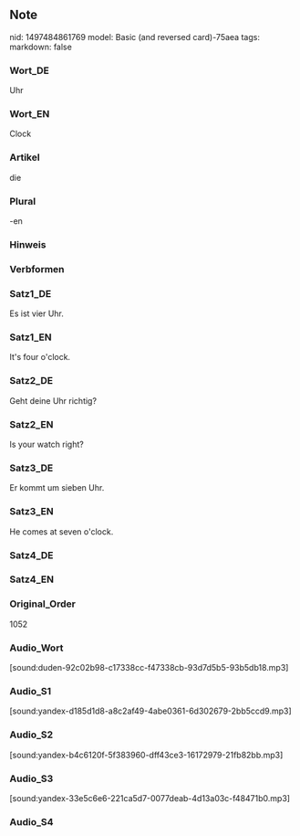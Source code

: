 ## Note
nid: 1497484861769
model: Basic (and reversed card)-75aea
tags: 
markdown: false

### Wort_DE
Uhr

### Wort_EN
Clock

### Artikel
die

### Plural
-en

### Hinweis


### Verbformen


### Satz1_DE
Es ist vier Uhr.

### Satz1_EN
It's four o'clock.

### Satz2_DE
Geht deine Uhr richtig?

### Satz2_EN
Is your watch right?

### Satz3_DE
Er kommt um sieben Uhr.

### Satz3_EN
He comes at seven o'clock.

### Satz4_DE


### Satz4_EN


### Original_Order
1052

### Audio_Wort
[sound:duden-92c02b98-c17338cc-f47338cb-93d7d5b5-93b5db18.mp3]

### Audio_S1
[sound:yandex-d185d1d8-a8c2af49-4abe0361-6d302679-2bb5ccd9.mp3]

### Audio_S2
[sound:yandex-b4c6120f-5f383960-dff43ce3-16172979-21fb82bb.mp3]

### Audio_S3
[sound:yandex-33e5c6e6-221ca5d7-0077deab-4d13a03c-f48471b0.mp3]

### Audio_S4

